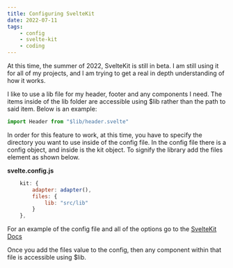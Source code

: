 ```yaml
---
title: Configuring SvelteKit
date: 2022-07-11
tags: 
    - config
    - svelte-kit
    - coding
---
```



At this time, the summer of 2022, SvelteKit is still in beta. I am still using it for all of my projects, and I am trying to get a real in depth understanding of how it works.

I like to use a lib file for my header, footer and any components I need. The items inside of the lib folder are accessible using $lib rather than the path to said item. Below is an example:

```js 
import Header from "$lib/header.svelte"
```

In order for this feature to work, at this time, you have to specify the directory you want to use inside of the config file. In the config file there is a config object, and inside is the kit object.
To signify the library add the files element as shown below.

**svelte.config.js**
```js
	kit: {
		adapter: adapter(),
		files: {
			lib: "src/lib"
		}
	},
```

For an example of the config file and all of the options go to the [SvelteKit Docs](https://kit.svelte.dev/docs/configuration)

Once you add the files value to the config, then any component within that file is accessible using $lib.
